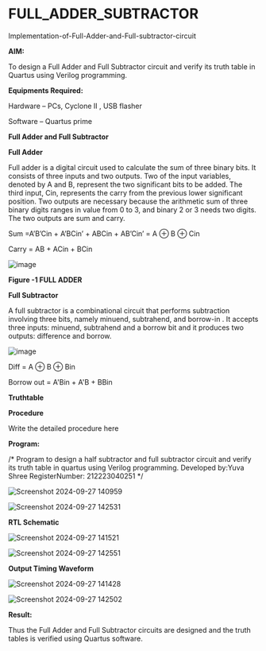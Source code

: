 # FULL_ADDER_SUBTRACTOR

Implementation-of-Full-Adder-and-Full-subtractor-circuit

**AIM:**

To design a Full Adder and Full Subtractor circuit and verify its truth table in Quartus using Verilog programming.

**Equipments Required:**

Hardware – PCs, Cyclone II , USB flasher

Software – Quartus prime

**Full Adder and Full Subtractor**

**Full Adder**

Full adder is a digital circuit used to calculate the sum of three binary bits. It consists of three inputs and two outputs. Two of the input variables, denoted by A and B, represent the two significant bits to be added. The third input, Cin, represents the carry from the previous lower significant position. Two outputs are necessary because the arithmetic sum of three binary digits ranges in value from 0 to 3, and binary 2 or 3 needs two digits. The two outputs are sum and carry.

Sum =A’B’Cin + A’BCin’ + ABCin + AB’Cin’ = A ⊕ B ⊕ Cin 

Carry = AB + ACin + BCin

![image](https://github.com/naavaneetha/FULL_ADDER_SUBTRACTOR/assets/154305477/0f30ba51-5ffb-4198-845f-18e054f675e7)

**Figure -1 FULL ADDER**

**Full Subtractor**

A full subtractor is a combinational circuit that performs subtraction involving three bits, namely minuend, subtrahend, and borrow-in . It accepts three inputs: minuend, subtrahend and a borrow bit and it produces two outputs: difference and borrow.

![image](https://github.com/naavaneetha/FULL_ADDER_SUBTRACTOR/assets/154305477/02b24f51-ab51-4304-9ad6-7b81ffc1ead5)

Diff = A ⊕ B ⊕ Bin 

Borrow out = A'Bin + A'B + BBin

**Truthtable**

**Procedure**

Write the detailed procedure here

**Program:**

/* Program to design a half subtractor and full subtractor circuit and verify its truth table in quartus using Verilog programming.
Developed by:Yuva Shree RegisterNumber: 212223040251
*/

![Screenshot 2024-09-27 140959](https://github.com/user-attachments/assets/c8386ae1-5e0f-417d-9655-78382dd321d4)


![Screenshot 2024-09-27 142531](https://github.com/user-attachments/assets/ade50b78-0eb9-4c1b-a358-d683dfbc8908)


**RTL Schematic**

![Screenshot 2024-09-27 141521](https://github.com/user-attachments/assets/444be6ad-6400-498a-8654-16b2ce2ca796)


![Screenshot 2024-09-27 142551](https://github.com/user-attachments/assets/fb1edcd8-73e9-4dd7-b0e7-b23bc0b171f9)



**Output Timing Waveform**

![Screenshot 2024-09-27 141428](https://github.com/user-attachments/assets/43563bb5-0c82-4d73-8a84-7fd196255b35)


![Screenshot 2024-09-27 142502](https://github.com/user-attachments/assets/49d1d4f6-3a21-45db-ab6c-5cd050db94d8)



**Result:**

Thus the Full Adder and Full Subtractor circuits are designed and the truth tables is verified using Quartus software.



